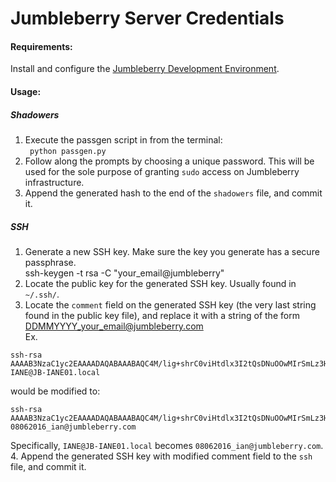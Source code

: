 Jumbleberry Server Credentials
=================================

#### Requirements:
Install and configure the [Jumbleberry Development Environment](https://github.com/Jumbleberry/Chef).

#### Usage:

##### Shadowers
1. Execute the passgen script in from the terminal:  
        ``` 
python passgen.py 
        ```  
2. Follow along the prompts by choosing a unique password. This will be used for the sole purpose of granting `sudo` access on Jumbleberry infrastructure.  
3. Append the generated hash to the end of the `shadowers` file, and commit it.  

##### SSH
1. Generate a new SSH key. Make sure the key you generate has a secure passphrase.  
        ssh-keygen -t rsa -C "your_email@jumbleberry"  
2. Locate the public key for the generated SSH key. Usually found in `~/.ssh/`.  
3. Locate the `comment` field on the generated SSH key (the very last string found in the public key file), and replace it with a string of the form DDMMYYYY_your_email@jumbleberry.com  
Ex.   
````
ssh-rsa AAAAB3NzaC1yc2EAAAADAQABAAABAQC4M/lig+shrC0viHtdlx3I2tQsDNuOOwMIrSmLz3H6KXH0SRB5DUbaBTwT1A6NZ1bYEGNyfFXvgVn6qc+aBZ0qTQ5gA+9KUnWSc0ExEzCapZUrBRBOEbJpEKk8X+Zr1F1iTfBqgA6qLHYgHigUp7pqhWJqonMOgfSY/W7JLdXG1hSiqOhsvB2qlLGQsokniCS67DhrkS3dCWFHFrymsP52S5VKXFefNA3JESRbIYgzuhBGCwRIzEa4AW8kWIdCSwNFUK2QEOvSj4ElkjNKJzBZtWEr2K3wj72nDd58R2czanBhtCis1MiBPCDi2o3E9e+T2pRKIo3KUaKyI0iOEb5X IANE@JB-IANE01.local
````  
would be modified to:  
````
ssh-rsa AAAAB3NzaC1yc2EAAAADAQABAAABAQC4M/lig+shrC0viHtdlx3I2tQsDNuOOwMIrSmLz3H6KXH0SRB5DUbaBTwT1A6NZ1bYEGNyfFXvgVn6qc+aBZ0qTQ5gA+9KUnWSc0ExEzCapZUrBRBOEbJpEKk8X+Zr1F1iTfBqgA6qLHYgHigUp7pqhWJqonMOgfSY/W7JLdXG1hSiqOhsvB2qlLGQsokniCS67DhrkS3dCWFHFrymsP52S5VKXFefNA3JESRbIYgzuhBGCwRIzEa4AW8kWIdCSwNFUK2QEOvSj4ElkjNKJzBZtWEr2K3wj72nDd58R2czanBhtCis1MiBPCDi2o3E9e+T2pRKIo3KUaKyI0iOEb5X 08062016_ian@jumbleberry.com
````  
Specifically, `IANE@JB-IANE01.local` becomes `08062016_ian@jumbleberry.com`.  
4. Append the generated SSH key with modified comment field to the `ssh` file, and commit it.
